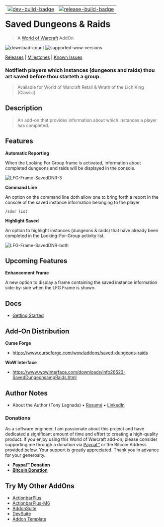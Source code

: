 
<!--suppress HtmlDeprecatedAttribute -->
<table border="0" align="right" style="float:right">
    <tr>
      <td style="vertical-align: middle">
        <a href="https://github.com/kapresoft/wow-saved-dungeons-and-raids/actions/workflows/dev-build.yml"
           ><img src="https://github.com/kapresoft/wow-saved-dungeons-and-raids/actions/workflows/dev-build.yml/badge.svg" alt="dev-build-badge"/></a>
      </td>
      <td style="vertical-align: middle">
        <a href="https://github.com/kapresoft/wow-saved-dungeons-and-raids/actions/workflows/release-build.yml"
           ><img src="https://github.com/kapresoft/wow-saved-dungeons-and-raids/actions/workflows/release-build.yml/badge.svg" alt="release-build-badge"/></a>
      </td></tr>
</table>

# Saved Dungeons & Raids
> A [World of Warcraft](https://worldofwarcraft.com/) AddOn

[//]: # (See: https://cf.way2muchnoise.eu/)

![download-count](https://cf.way2muchnoise.eu/full_729609_downloads.svg?badge_style=for_the_badge) ![supported-wow-versions](https://cf.way2muchnoise.eu/versions/World%20of%20Warcraft%20Versions_729609_all.svg?badge_style=for_the_badge)

[Releases](https://github.com/kapresoft/wow-saved-dungeons-and-raids/releases) | [Milestones](https://github.com/kapresoft/wow-saved-dungeons-and-raids/milestones) | [Known Issues](https://github.com/kapresoft/wow-saved-dungeons-and-raids/issues)

### Notifieth players which instances (dungeons and raids) thou art saved before thou starteth a group. 

> Available for World of Warcraft Retail & Wrath of the Lich King (Classic)
## Description
> An add-on that provides information about which instances a player has completed.

## Features

**Automatic Reporting**

When the Looking For Group frame is activated, information about completed dungeons and raids will be displayed in the console.

![LFG-Frame-SavedDNR-3](https://user-images.githubusercontent.com/1599306/209703511-274dbed0-9b3f-48e7-82e0-3af345c873c8.png)

**Command Line**

An option on the command line doth allow one to bring forth a report in the console of the saved instance information belonging to the player  
```shell
/sdnr list
```
**Highlight Saved**

An option to highlight instances (dungeons & raids) that have already been completed in the Looking-For-Group activity list.

![LFG-Frame-SavedDNR-both](https://user-images.githubusercontent.com/1599306/210127493-0b727802-4dbb-4b15-bac2-2efd5c05bfe1.png)

## Upcoming Features

**Enhancement Frame**

A new option to display a frame containing the saved instance information side-by-side when the LFG Frame is shown.

## Docs
- [Getting Started](https://github.com/kapresoft/wow-saved-dungeons-and-raids/wiki)

## Add-On Distribution

**Curse Forge**
- https://www.curseforge.com/wow/addons/saved-dungeons-raids

**WoW Interface**
- https://www.wowinterface.com/downloads/info26523-SavedDungeonsampRaids.html

## Author Notes

- About the Author (Tony Lagnada) • [Resumé](https://tony.resume.lagnada.com/) • [LinkedIn](https://www.linkedin.com/in/lagnada/)

### Donations

As a software engineer, I am passionate about this project and have dedicated a significant amount of time and effort to creating a high-quality product. If you enjoy using this World of Warcraft add-on, please consider supporting me through a donation via [Paypal&trade;](https://www.paypal.com/donate/?hosted_button_id=AX58YP3GSGXVU) or the Bitcoin Address provided below. Your support is greatly appreciated. Thank you in advance for your generosity.

- **[Paypal&trade; Donation](https://www.paypal.com/donate/?hosted_button_id=AX58YP3GSGXVU)**
- **[Bitcoin Donation](https://www.blockchain.com/btc/address/3QQVAwJGkKHMM2oq6CLVWYgfx83TFVwp39)**

## Try My Other AddOns
- [ActionbarPlus](https://www.curseforge.com/wow/addons/actionbarplus)
- [ActionbarPlus-M6](https://www.curseforge.com/wow/addons/actionbarplus-m6)
- [AddonSuite](https://www.curseforge.com/wow/addons/addon-suite)
- [DevSuite](https://www.curseforge.com/wow/addons/devsuite)
- [Addon Template](https://www.curseforge.com/wow/addons/addon-template)
